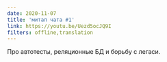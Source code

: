 ```yaml
---
date: 2020-11-07
title: 'митап чата #1'
link: https://youtu.be/Uezd5ocJQ9I
filters: offline,translation
---
```


Про автотесты, реляционные БД и борьбу с легаси.
